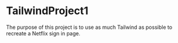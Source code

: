 # TailwindProject1
The purpose of this project is to use as much Tailwind as possible to recreate a Netflix sign in page.